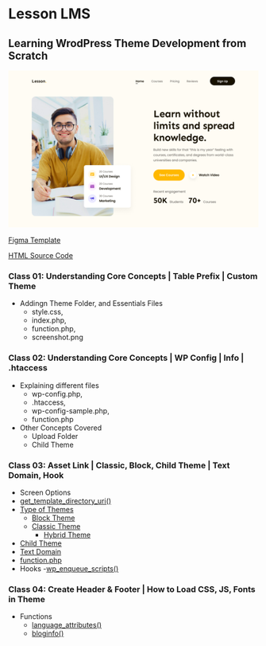 # Lesson LMS
## Learning WrodPress Theme Development from Scratch

![Alt text](Screenshot.png)

[Figma Template](https://www.figma.com/design/1CfKy91QC3l813rP0C8TIu/RRF-landing-page?node-id=28-2&p=f&t=fHDCqbjwEakzcw2z-0)

[HTML Source Code](https://github.com/nayemspecial/HTML-CSS-Projects/tree/main/templates/lms-one)

### Class 01: Understanding Core Concepts | Table Prefix | Custom Theme
- Addingn Theme Folder, and Essentials Files 
    - style.css, 
    - index.php, 
    - function.php, 
    - screenshot.png
### Class 02: Understanding Core Concepts | WP Config | Info | .htaccess
- Explaining different files 
    - wp-config.php, 
    - .htaccess, 
    - wp-config-sample.php,
    - function.php
- Other Concepts Covered
    - Upload Folder
    - Child Theme

### Class 03: Asset Link | Classic, Block, Child Theme | Text Domain, Hook
- Screen Options
- [get_template_directory_uri()](ref/functions/get_template_directory_uri.md)
- [Type of Themes](ref/theme-types.md)
    - [Block Theme](ref/block-theme.md)
    - [Classic Theme](ref/clasic-theme.md)
        - [Hybrid Theme](ref/hybrid-themes.md)
- [Child Theme](ref/child-theme.md)
- [Text Domain](ref/text-domain.md)
- [function.php](ref/function.php.md)
- Hooks
    -[wp_enqueue_scripts()](ref/hooks/action/wp_enqueue_scripts.md)

### Class 04: Create Header & Footer | How to Load CSS, JS, Fonts in Theme
- Functions
    - [language_attributes()](ref/functions/language_attributes().md)
    - [bloginfo()](ref/functions/bloginfo().md#3%EF%B8%8F⃣-charset-html-meta-tag-এর-জন্য)
